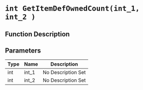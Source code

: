# `int GetItemDefOwnedCount(int_1, int_2 )`
## Function Description

## Parameters
Type|Name|Description
--|--|--
int|int_1|No Description Set
int|int_2|No Description Set
